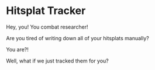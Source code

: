 # Hitsplat Tracker
Hey, you! You combat researcher!

Are you tired of writing down all of your hitsplats manually?

You are?!

Well, what if we just tracked them for you?